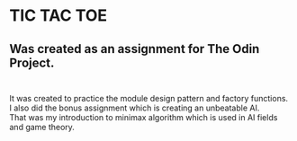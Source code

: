 # TIC TAC TOE <br>

## Was created as an assignment for The Odin Project. <br><br>

It was created to practice the module design pattern and factory functions.<br>
I also did the bonus assignment which is creating an unbeatable AI.<br>
That was my introduction to minimax algorithm which is used in AI fields and game theory. 